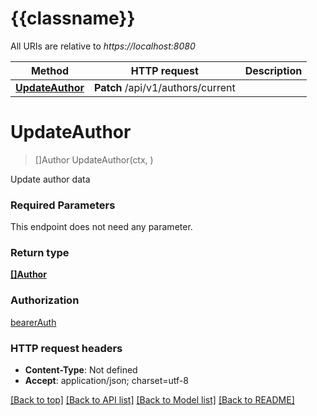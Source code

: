 # {{classname}}

All URIs are relative to *https://localhost:8080*

Method | HTTP request | Description
------------- | ------------- | -------------
[**UpdateAuthor**](AuthorApi.md#UpdateAuthor) | **Patch** /api/v1/authors/current | 

# **UpdateAuthor**
> []Author UpdateAuthor(ctx, )


Update author data

### Required Parameters
This endpoint does not need any parameter.

### Return type

[**[]Author**](Author.md)

### Authorization

[bearerAuth](../README.md#bearerAuth)

### HTTP request headers

 - **Content-Type**: Not defined
 - **Accept**: application/json; charset=utf-8

[[Back to top]](#) [[Back to API list]](../README.md#documentation-for-api-endpoints) [[Back to Model list]](../README.md#documentation-for-models) [[Back to README]](../README.md)

